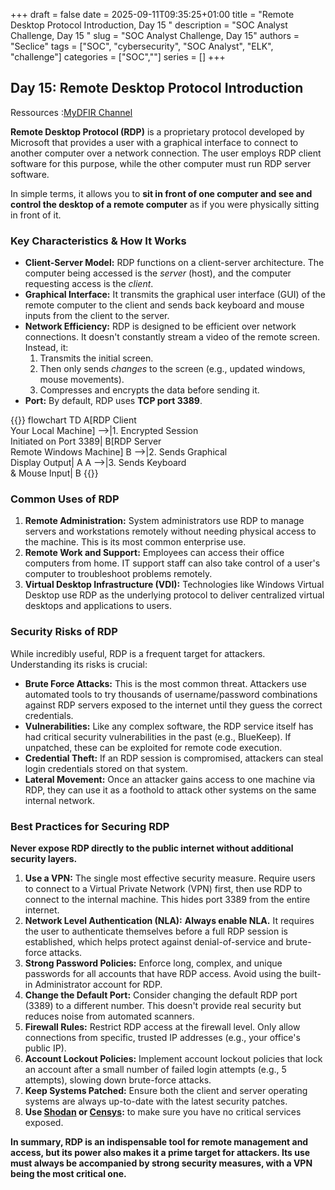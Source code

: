 +++ 
draft = false
date = 2025-09-11T09:35:25+01:00
title = "Remote Desktop Protocol Introduction, Day 15  "
description = "SOC Analyst Challenge, Day 15 "
slug = "SOC Analyst Challenge, Day 15"
authors = "Seclice"
tags = ["SOC", "cybersecurity", "SOC Analyst", "ELK", "challenge"]
categories = ["SOC",""]
series = []
+++


## Day 15: Remote Desktop Protocol Introduction
Ressources :[MyDFIR Channel](https://www.youtube.com/@MyDFIR/)


**Remote Desktop Protocol (RDP)** is a proprietary protocol developed by Microsoft that provides a user with a graphical interface to connect to another computer over a network connection. The user employs RDP client software for this purpose, while the other computer must run RDP server software.

In simple terms, it allows you to **sit in front of one computer and see and control the desktop of a remote computer** as if you were physically sitting in front of it.

 

### **Key Characteristics & How It Works**

*   **Client-Server Model:** RDP functions on a client-server architecture. The computer being accessed is the *server* (host), and the computer requesting access is the *client*.
*   **Graphical Interface:** It transmits the graphical user interface (GUI) of the remote computer to the client and sends back keyboard and mouse inputs from the client to the server.
*   **Network Efficiency:** RDP is designed to be efficient over network connections. It doesn't constantly stream a video of the remote screen. Instead, it:
    1.  Transmits the initial screen.
    2.  Then only sends *changes* to the screen (e.g., updated windows, mouse movements).
    3.  Compresses and encrypts the data before sending it.
*   **Port:** By default, RDP uses **TCP port 3389**.

{{<mermaid>}}
flowchart TD
    A[RDP Client<br>Your Local Machine] -->|1. Encrypted Session<br>Initiated on Port 3389| B[RDP Server<br>Remote Windows Machine]
    B -->|2. Sends Graphical<br>Display Output| A
    A -->|3. Sends Keyboard<br>& Mouse Input| B
{{</mermaid>}}

 

### **Common Uses of RDP**

1.  **Remote Administration:** System administrators use RDP to manage servers and workstations remotely without needing physical access to the machine. This is its most common enterprise use.
2.  **Remote Work and Support:** Employees can access their office computers from home. IT support staff can also take control of a user's computer to troubleshoot problems remotely.
3.  **Virtual Desktop Infrastructure (VDI):** Technologies like Windows Virtual Desktop use RDP as the underlying protocol to deliver centralized virtual desktops and applications to users.

 

### **Security Risks of RDP**

While incredibly useful, RDP is a frequent target for attackers. Understanding its risks is crucial:

*   **Brute Force Attacks:** This is the most common threat. Attackers use automated tools to try thousands of username/password combinations against RDP servers exposed to the internet until they guess the correct credentials.
*   **Vulnerabilities:** Like any complex software, the RDP service itself has had critical security vulnerabilities in the past (e.g., BlueKeep). If unpatched, these can be exploited for remote code execution.
*   **Credential Theft:** If an RDP session is compromised, attackers can steal login credentials stored on that system.
*   **Lateral Movement:** Once an attacker gains access to one machine via RDP, they can use it as a foothold to attack other systems on the same internal network.
 
 

### **Best Practices for Securing RDP**

**Never expose RDP directly to the public internet without additional security layers.**

1.  **Use a VPN:** The single most effective security measure. Require users to connect to a Virtual Private Network (VPN) first, then use RDP to connect to the internal machine. This hides port 3389 from the entire internet.
2.  **Network Level Authentication (NLA):** **Always enable NLA.** It requires the user to authenticate themselves before a full RDP session is established, which helps protect against denial-of-service and brute-force attacks.
3.  **Strong Password Policies:** Enforce long, complex, and unique passwords for all accounts that have RDP access. Avoid using the built-in Administrator account for RDP.
4.  **Change the Default Port:** Consider changing the default RDP port (3389) to a different number. This doesn't provide real security but reduces noise from automated scanners.
5.  **Firewall Rules:** Restrict RDP access at the firewall level. Only allow connections from specific, trusted IP addresses (e.g., your office's public IP).
6.  **Account Lockout Policies:** Implement account lockout policies that lock an account after a small number of failed login attempts (e.g., 5 attempts), slowing down brute-force attacks.
7.  **Keep Systems Patched:** Ensure both the client and server operating systems are always up-to-date with the latest security patches.
8. **Use [Shodan](https://www.shodan.io/) or [Censys](https://search.censys.io/):** to make sure you have no critical services exposed.

**In summary, RDP is an indispensable tool for remote management and access, but its power also makes it a prime target for attackers. Its use must always be accompanied by strong security measures, with a VPN being the most critical one.**
